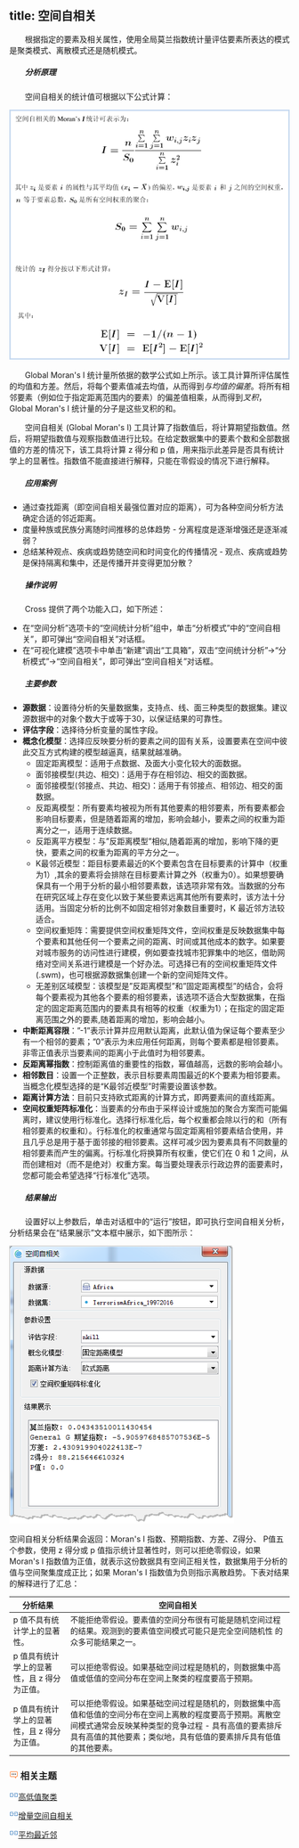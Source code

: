 title: 空间自相关
---

　　根据指定的要素及相关属性，使用全局莫兰指数统计量评估要素所表达的模式是聚类模式、离散模式还是随机模式。

##### 　　分析原理

　　空间自相关的统计值可根据以下公式计算：

![](img/AutoCorrelationPrinciple.png)

　　Global Moran's I 统计量所依据的数学公式如上所示。该工具计算所评估属性的均值和方差。然后，将每个要素值减去均值，从而得到*与均值的偏差*。将所有相邻要素（例如位于指定距离范围内的要素）的偏差值相乘，从而得到*叉积*，Global Moran's I 统计量的分子是这些叉积的和。

　　空间自相关 (Global Moran's I) 工具计算了指数值后，将计算期望指数值。然后，将期望指数值与观察指数值进行比较。在给定数据集中的要素个数和全部数据值的方差的情况下，该工具将计算 z 得分和 p 值，用来指示此差异是否具有统计学上的显著性。指数值不能直接进行解释，只能在零假设的情况下进行解释。

##### 　　应用案例

- 通过查找距离（即空间自相关最强位置对应的距离），可为各种空间分析方法确定合适的邻近距离。
- 度量种族或民族分离随时间推移的总体趋势 - 分离程度是逐渐增强还是逐渐减弱？
- 总结某种观点、疾病或趋势随空间和时间变化的传播情况 - 观点、疾病或趋势是保持隔离和集中，还是传播开并变得更加分散？

##### 　　操作说明

　　Cross 提供了两个功能入口，如下所述：

- 在“空间分析”选项卡的“空间统计分析”组中，单击“分析模式”中的“空间自相关”，即可弹出“空间自相关”对话框。
- 在“可视化建模”选项卡中单击“新建”调出“工具箱”，双击“空间统计分析”→“分析模式”→“空间自相关”，即可弹出“空间自相关”对话框。

##### 　　主要参数

- **源数据**：设置待分析的矢量数据集，支持点、线、面三种类型的数据集。建议源数据中的对象个数大于或等于30，以保证结果的可靠性。
- **评估字段**：选择待分析变量的属性字段。
- **概念化模型**：选择应反映要分析的要素之间的固有关系，设置要素在空间中彼此交互方式构建的模型越逼真，结果就越准确。
  - 固定距离模型：适用于点数据、及面大小变化较大的面数据。
  - 面邻接模型(共边、相交)：适用于存在相邻边、相交的面数据。
  - 面邻接模型(邻接点、共边、相交)：适用于有邻接点、相邻边、相交的面数据。
  - 反距离模型：所有要素均被视为所有其他要素的相邻要素，所有要素都会影响目标要素，但是随着距离的增加，影响会越小，要素之间的权重为距离分之一，适用于连续数据。
  - 反距离平方模型：与”反距离模型”相似,随着距离的增加，影响下降的更快，要素之间的权重为距离的平方分之一。
  - K最邻近模型：距目标要素最近的K个要素包含在目标要素的计算中（权重为1）,其余的要素将会排除在目标要素计算之外（权重为0）。如果想要确保具有一个用于分析的最小相邻要素数，该选项非常有效。当数据的分布在研究区域上存在变化以致于某些要素远离其他所有要素时，该方法十分适用。当固定分析的比例不如固定相邻对象数目重要时，K 最近邻方法较适合。
  - 空间权重矩阵：需要提供空间权重矩阵文件，空间权重是反映数据集中每个要素和其他任何一个要素之间的距离、时间或其他成本的数字。如果要对城市服务的访问性进行建模，例如要查找城市犯罪集中的地区，借助网络对空间关系进行建模是一个好办法。可选择已有的空间权重矩阵文件 (.swm)，也可根据源数据集创建一个新的空间矩阵文件。
  - 无差别区域模型：该模型是”反距离模型”和”固定距离模型”的结合，会将每个要素视为其他各个要素的相邻要素，该选项不适合大型数据集，在指定的固定距离范围内的要素具有相等的权重（权重为1）；在指定的固定距离范围之外的要素,随着距离的增加，影响会越小。
- **中断距离容限**：”-1”表示计算并应用默认距离，此默认值为保证每个要素至少有一个相邻的要素；”0”表示为未应用任何距离，则每个要素都是相邻要素。非零正值表示当要素间的距离小于此值时为相邻要素。
- **反距离幂指数**：控制距离值的重要性的指数，幂值越高，远数的影响会越小。
- **相邻数目**：设置一个正整数，表示目标要素周围最近的K个要素为相邻要素。当概念化模型选择的是“K最邻近模型”时需要设置该参数。
- **距离计算方法**：目前只支持欧式距离的计算方式，即两要素间的直线距离。
- **空间权重矩阵标准化**：当要素的分布由于采样设计或施加的聚合方案而可能偏离时，建议使用行标准化。选择行标准化后，每个权重都会除以行的和（所有相邻要素的权重和）。行标准化的权重通常与固定距离相邻要素结合使用，并且几乎总是用于基于面邻接的相邻要素。这样可减少因为要素具有不同数量的相邻要素而产生的偏离。行标准化将换算所有权重，使它们在 0 和 1 之间，从而创建相对（而不是绝对）权重方案。每当要处理表示行政边界的面要素时，您都可能会希望选择“行标准化”选项。

##### 　　结果输出

　　设置好以上参数后，单击对话框中的“运行”按钮，即可执行空间自相关分析，分析结果会在“结果展示”文本框中展示，如下图所示：

![](img/AutoCorrelationResult.png)

空间自相关分析结果会返回：Moran's I 指数、预期指数、方差、Z得分、 P值五个参数，使用 z 得分或 p 值指示统计显著性时，则可以拒绝零假设，如果 Moran's I 指数值为正值，就表示这份数据具有空间正相关性，数据集用于分析的值与空间聚集度成正比；如果 Moran's I 指数值为负则指示离散趋势。下表对结果的解释进行了汇总：

| **分析结果**                 | **空间自相关**                                |
| ------------------------ | ---------------------------------------- |
| p 值不具有统计学上的显著性。          | 不能拒绝零假设。要素值的空间分布很有可能是随机空间过程的结果。观测到的要素值空间模式可能只是完全空间随机性  的众多可能结果之一。 |
| p 值具有统计学上的显著性，且 z 得分为正值。 | 可以拒绝零假设。如果基础空间过程是随机的，则数据集中高值或低值的空间分布在空间上聚类的程度要高于预期。 |
| p 值具有统计学上的显著性，且 z 得分为正值。 | 可以拒绝零假设。如果基础空间过程是随机的，则数据集中高值和低值的空间分布在空间上离散的程度要高于预期。离散空间模式通常会反映某种类型的竞争过程 - 具有高值的要素排斥具有高值的其他要素；类似地，具有低值的要素排斥具有低值的其他要素。 |


### ![](../img/seealso.png) 相关主题

![](../img/smalltitle.png)[高低值聚类](HighLowClustering.html)

![](../img/smalltitle.png)[增量空间自相关](IncrementalSpatialAutocorrelation.html)

![](../img/smalltitle.png)[平均最近邻](AverageNearestNeighbor.html)

